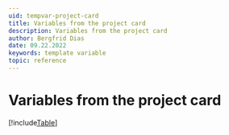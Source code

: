 ```yaml
---
uid: tempvar-project-card
title: Variables from the project card
description: Variables from the project card
author: Bergfrid Dias
date: 09.22.2022
keywords: template variable
topic: reference
---
```


# Variables from the project card

[!include[Table](../../../../../common/includes/variable/table-project.md)]
